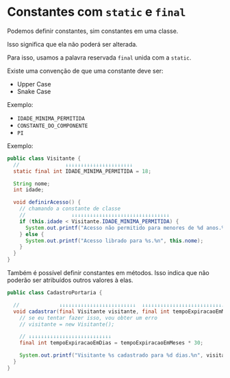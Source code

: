 # Constantes com `static` e `final`

Podemos definir constantes, sim constantes em uma classe.

Isso significa que ela não poderá ser alterada.

Para isso, usamos a palavra reservada `final` unida com a `static`.

Existe uma convenção de que uma constante deve ser:

- Upper Case
- Snake Case

Exemplo:

- `IDADE_MINIMA_PERMITIDA`
- `CONSTANTE_DO_COMPONENTE`
- `PI`

Exemplo:

```java
public class Visitante {
  //               ↓↓↓↓↓↓↓↓↓↓↓↓↓↓↓↓↓↓↓↓↓↓
  static final int IDADE_MINIMA_PERMITIDA = 18;

  String nome;
  int idade;

  void definirAcesso() {
    // chamando a constante de classe
    //               ↓↓↓↓↓↓↓↓↓↓↓↓↓↓↓↓↓↓↓↓↓↓↓↓↓↓↓↓↓↓↓↓
    if (this.idade < Visitante.IDADE_MINIMA_PERMITIDA) {
      System.out.printf("Acesso não permitido para menores de %d anos.%n", Visitante.IDADE_MINIMA_PERMITIDA);
    } else {
      System.out.printf("Acesso librado para %s.%n", this.nome);
    }
  }
}
```

Também é possível definir constantes em métodos. Isso indica que não poderão ser atribuídos outros valores à elas.

```java
public class CadastroPortaria {

  //             ↓↓↓↓↓↓↓↓↓↓↓↓↓↓↓↓↓↓↓↓↓↓↓↓↓  ↓↓↓↓↓↓↓↓↓↓↓↓↓↓↓↓↓↓↓↓↓↓↓↓↓↓↓↓↓↓↓
  void cadastrar(final Visitante visitante, final int tempoExpiracaoEmMeses) {
    // se eu tentar fazer isso, vou obter um erro
    // visitante = new Visitante();

    // ↓↓↓↓↓↓↓↓↓↓↓↓↓↓↓↓↓↓↓↓↓↓↓↓↓↓↓
    final int tempoExpiracaoEmDias = tempoExpiracaoEmMeses * 30;

    System.out.printf("Visitante %s cadastrado para %d dias.%n", visitante.nome, tempoExpiracaoEmDias);
  }
}
```